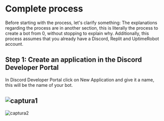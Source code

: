 # Complete process

Before starting with the process, let's clarify something: The explanations regarding the process are in another section, this is literally the process to create a bot from 0, without stopping to explain why. Additionally, this process assumes that you already have a Discord, Replit and UptimeRobot account.

## Step 1: Create an application in the Discord Developer Portal

In Discord Developer Portal click on New Application and give it a name, this will be the name of your bot.

![captura1](https://github.com/VictorFloresJuarez/Workshop-Bots-on-Discord/blob/main/Resources/captura1.png?raw=true)
----------------------------------------------------------------------------------------------------------------------
![captura2](https://github.com/VictorFloresJuarez/Workshop-Bots-on-Discord/blob/main/Resources/captura2.png?raw=true)
